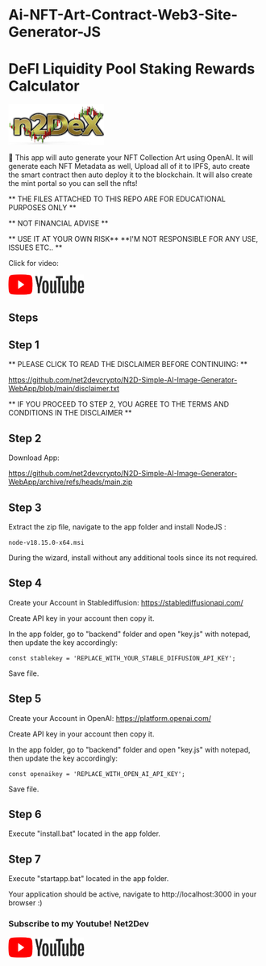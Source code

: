 # Ai-NFT-Art-Contract-Web3-Site-Generator-JS

# DeFI Liquidity Pool Staking Rewards Calculator
<a href="http://youtube.a3b.io" target="_blank"><img src="https://github.com/net2devcrypto/misc/blob/main/n2Dex-img.png" width="190" height="80"></a>

👑 This app will auto generate your NFT Collection Art using OpenAI. It will generate each NFT Metadata as well, Upload all of it to IPFS, 
auto create the smart contract then auto deploy it to the blockchain. It will also create the mint portal so you can sell the nfts!

** THE FILES ATTACHED TO THIS REPO ARE FOR EDUCATIONAL PURPOSES ONLY **

** NOT FINANCIAL ADVISE **

** USE IT AT YOUR OWN RISK** **I'M NOT RESPONSIBLE FOR ANY USE, ISSUES ETC.. **

Click for video:

<a href="https://youtu.be/Ar_HAWswISY" target="_blank"><img src="https://github.com/net2devcrypto/misc/blob/main/ytlogo2.png" width="150" height="40"></a>

<h2>Steps</h2>

## Step 1

** PLEASE CLICK TO READ THE DISCLAIMER BEFORE CONTINUING: **

https://github.com/net2devcrypto/N2D-Simple-AI-Image-Generator-WebApp/blob/main/disclaimer.txt

** IF YOU PROCEED TO STEP 2, YOU AGREE TO THE TERMS AND CONDITIONS IN THE DISCLAIMER **

## Step 2

Download App: 

https://github.com/net2devcrypto/N2D-Simple-AI-Image-Generator-WebApp/archive/refs/heads/main.zip

## Step 3

Extract the zip file, navigate to the app folder and install NodeJS :

```shell
node-v18.15.0-x64.msi
```

During the wizard, install without any additional tools since its not required.

## Step 4

Create your Account in Stablediffusion: https://stablediffusionapi.com/

Create API key in your account then copy it.

In the app folder, go to "backend" folder and open "key.js" with notepad, then update the key accordingly:

```shell
const stablekey = 'REPLACE_WITH_YOUR_STABLE_DIFFUSION_API_KEY';
```

Save file.

## Step 5

Create your Account in OpenAI: https://platform.openai.com/

Create API key in your account then copy it.

In the app folder, go to "backend" folder and open "key.js" with notepad, then update the key accordingly:

```shell
const openaikey = 'REPLACE_WITH_OPEN_AI_API_KEY';
```

Save file.

## Step 6

Execute "install.bat" located in the app folder.

## Step 7

Execute "startapp.bat" located in the app folder.

Your application should be active, navigate to http://localhost:3000 in your browser :)


<h3>Subscribe to my Youtube! Net2Dev</h3>
<a href="http://youtube.net2dev.io" target="_blank"><img src="https://github.com/net2devcrypto/misc/blob/main/ytlogo2.png" width="150" height="40"></a>

